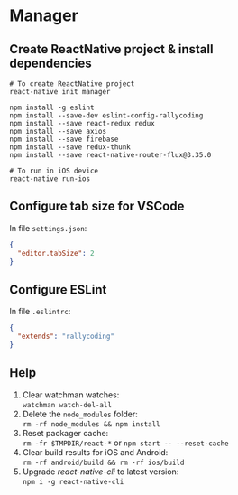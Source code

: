 # Manager

## Create ReactNative project & install dependencies

```
# To create ReactNative project
react-native init manager

npm install -g eslint
npm install --save-dev eslint-config-rallycoding
npm install --save react-redux redux
npm install --save axios
npm install --save firebase
npm install --save redux-thunk
npm install --save react-native-router-flux@3.35.0

# To run in iOS device
react-native run-ios
```

## Configure tab size for VSCode 

In file `settings.json`:
```json
{
  "editor.tabSize": 2
}
```

## Configure ESLint

In file `.eslintrc`:
```json
{
  "extends": "rallycoding"
}
```

## Help

1. Clear watchman watches:  
`watchman watch-del-all`  
2. Delete the `node_modules` folder:  
`rm -rf node_modules && npm install`  
3. Reset packager cache:  
`rm -fr $TMPDIR/react-*` or `npm start -- --reset-cache`  
4. Clear build results for iOS and Android:  
`rm -rf android/build && rm -rf ios/build`  
5. Upgrade _react-native-cli_ to latest version:  
`npm i -g react-native-cli`  
